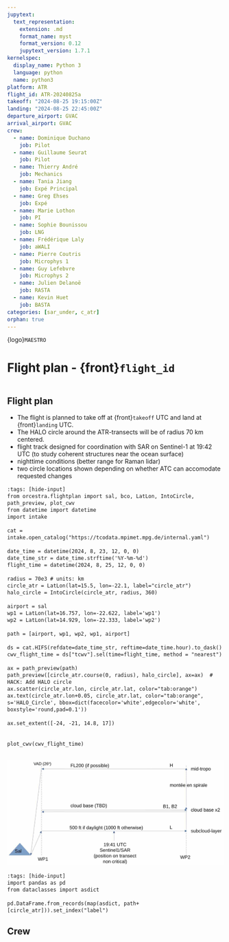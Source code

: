 ```yaml
---
jupytext:
  text_representation:
    extension: .md
    format_name: myst
    format_version: 0.12
    jupytext_version: 1.7.1
kernelspec:
  display_name: Python 3
  language: python
  name: python3
platform: ATR
flight_id: ATR-20240825a
takeoff: "2024-08-25 19:15:00Z"
landing: "2024-08-25 22:45:00Z"
departure_airport: GVAC
arrival_airport: GVAC
crew:
  - name: Dominique Duchano
    job: Pilot
  - name: Guillaume Seurat
    job: Pilot
  - name: Thierry André
    job: Mechanics
  - name: Tania Jiang
    job: Expé Principal
  - name: Greg Ehses
    job: Expé 
  - name: Marie Lothon
    job: PI
  - name: Sophie Bounissou
    job: LNG
  - name: Frédérique Laly
    job: aWALI
  - name: Pierre Coutris
    job: Microphys 1
  - name: Guy Lefebvre
    job: Microphys 2
  - name: Julien Delanoë
    job: RASTA
  - name: Kevin Huet
    job: BASTA
categories: [sar_under, c_atr]
orphan: true
---
```


{logo}`MAESTRO`

# Flight plan - {front}`flight_id`

```{badges}
```

## Flight plan
* The flight is planned to take off at {front}`takeoff` UTC and land at {front}`landing` UTC.
* The HALO circle around the ATR-transects will be of radius 70 km centered.
* flight track designed for coordination with SAR on Sentinel-1 at 19:42 UTC (to study coherent structures near the ocean surface)
* nighttime conditions (better range for Raman lidar)
* two circle locations shown depending on whether ATC can accomodate requested changes

```{code-cell} python3
:tags: [hide-input]
from orcestra.flightplan import sal, bco, LatLon, IntoCircle, path_preview, plot_cwv
from datetime import datetime
import intake

cat = intake.open_catalog("https://tcodata.mpimet.mpg.de/internal.yaml")

date_time = datetime(2024, 8, 23, 12, 0, 0)
date_time_str = date_time.strftime('%Y-%m-%d')
flight_time = datetime(2024, 8, 25, 12, 0, 0)

radius = 70e3 # units: km
circle_atr = LatLon(lat=15.5, lon=-22.1, label="circle_atr")
halo_circle = IntoCircle(circle_atr, radius, 360)

airport = sal
wp1 = LatLon(lat=16.757, lon=-22.622, label='wp1')
wp2 = LatLon(lat=14.929, lon=-22.333, label='wp2')

path = [airport, wp1, wp2, wp1, airport]

ds = cat.HIFS(refdate=date_time_str, reftime=date_time.hour).to_dask()
cwv_flight_time = ds["tcwv"].sel(time=flight_time, method = "nearest")

ax = path_preview(path)
path_preview([circle_atr.course(0, radius), halo_circle], ax=ax)  # HACK: Add HALO circle
ax.scatter(circle_atr.lon, circle_atr.lat, color="tab:orange")
ax.text(circle_atr.lon+0.05, circle_atr.lat, color="tab:orange", s='HALO_Circle', bbox=dict(facecolor='white',edgecolor='white', boxstyle='round,pad=0.1'))

ax.set_extent([-24, -21, 14.8, 17])


plot_cwv(cwv_flight_time)


```
![Flight Levels](./LEVELS-ATR-20240825a.jpg)

<!-- * SAFIRE Flight Plan submitted to Air Traffic Control (ATC)

![Page 1](./SAFIRE-ATR-20240813b.png) -->

```{code-cell} python3
:tags: [hide-input]
import pandas as pd
from dataclasses import asdict

pd.DataFrame.from_records(map(asdict, path+[circle_atr])).set_index("label")
```

## Crew

```{crew}
```